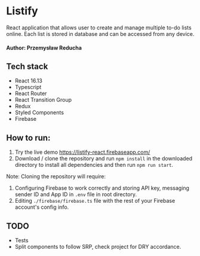 # Listify

React application that allows user to create and manage multiple to-do lists online. Each list is stored in database and can be accessed from any device.

#### Author: Przemysław Reducha

## Tech stack

-   React 16.13
-   Typescript
-   React Router
-   React Transition Group
-   Redux
-   Styled Components
-   Firebase

## How to run:

1. Try the live demo https://listify-react.firebaseapp.com/
2. Download / clone the repository and run `npm install` in the downloaded directory to install all dependencies and then run `npm run start`.

Note: Cloning the repository will require:

1.  Configuring Firebase to work correctly and storing API key, messaging sender ID and App ID in `.env` file in root directory.
2.  Editing `./firebase/firebase.ts` file with the rest of your Firebase account's config info.

## TODO

-   Tests
-   Split components to follow SRP, check project for DRY accordance.
